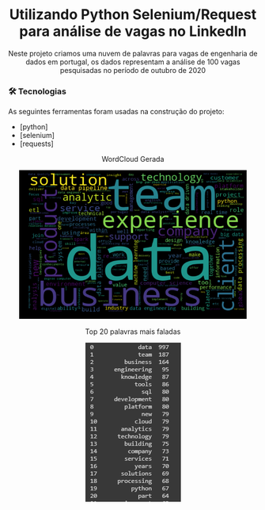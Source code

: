 <h1 align="center">Utilizando Python Selenium/Request para análise de vagas no LinkedIn</h1>
<p align="center">Neste projeto criamos uma nuvem de palavras para vagas de engenharia de dados em portugal, os dados representam a análise de 100 vagas pesquisadas no período de outubro de 2020</p>

### 🛠 Tecnologias

As seguintes ferramentas foram usadas na construção do projeto:

- [python]
- [selenium]
- [requests]

<p align="center">WordCloud Gerada</p>
<p align="center">
  <img width="460" height="300" src="https://github.com/lucasjmorgado/python/blob/main/MBA/Web%20Mining%20%26%20Social%20Network%20Analysis/wordCloud.png">
</p>

<p align="center">Top 20 palavras mais faladas</p>
<p align="center">
  <img src="https://github.com/lucasjmorgado/python/blob/main/MBA/Web%20Mining%20%26%20Social%20Network%20Analysis/top20.png">
</p>
